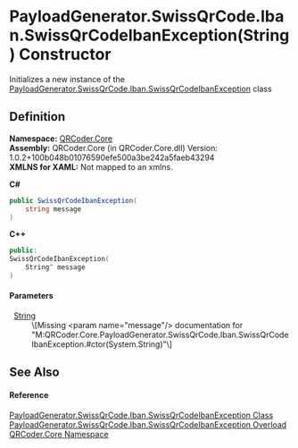# PayloadGenerator.SwissQrCode.Iban.SwissQrCodeIbanException(String) Constructor


Initializes a new instance of the <a href="T_QRCoder_Core_PayloadGenerator_SwissQrCode_Iban_SwissQrCodeIbanException.md">PayloadGenerator.SwissQrCode.Iban.SwissQrCodeIbanException</a> class



## Definition
**Namespace:** <a href="N_QRCoder_Core.md">QRCoder.Core</a>  
**Assembly:** QRCoder.Core (in QRCoder.Core.dll) Version: 1.0.2+100b048b01076590efe500a3be242a5faeb43294  
**XMLNS for XAML:** Not mapped to an xmlns.

**C#**
``` C#
public SwissQrCodeIbanException(
	string message
)
```
**C++**
``` C++
public:
SwissQrCodeIbanException(
	String^ message
)
```



#### Parameters
<dl><dt>  <a href="https://learn.microsoft.com/dotnet/api/system.string" target="_blank" rel="noopener noreferrer">String</a></dt><dd>\[Missing &lt;param name="message"/&gt; documentation for "M:QRCoder.Core.PayloadGenerator.SwissQrCode.Iban.SwissQrCodeIbanException.#ctor(System.String)"\]</dd></dl>

## See Also


#### Reference
<a href="T_QRCoder_Core_PayloadGenerator_SwissQrCode_Iban_SwissQrCodeIbanException.md">PayloadGenerator.SwissQrCode.Iban.SwissQrCodeIbanException Class</a>  
<a href="Overload_QRCoder_Core_PayloadGenerator_SwissQrCode_Iban_SwissQrCodeIbanException__ctor.md">PayloadGenerator.SwissQrCode.Iban.SwissQrCodeIbanException Overload</a>  
<a href="N_QRCoder_Core.md">QRCoder.Core Namespace</a>  
